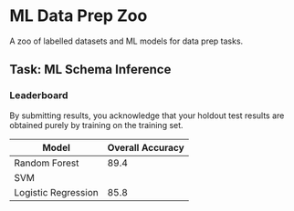 # ML Data Prep Zoo

A zoo of labelled datasets and ML models for data prep tasks.

## Task: ML Schema Inference

### Leaderboard

By submitting results, you acknowledge that your holdout test results are obtained purely by training on the training set.

| Model               | Overall Accuracy |
|---------------------|------------------|
| Random Forest       | 89.4             |
| SVM                 |                  |
| Logistic Regression | 85.8             |
